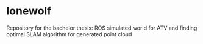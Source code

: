 # lonewolf
Repository for the bachelor thesis: ROS simulated world for ATV and finding optimal SLAM algorithm for generated point cloud
